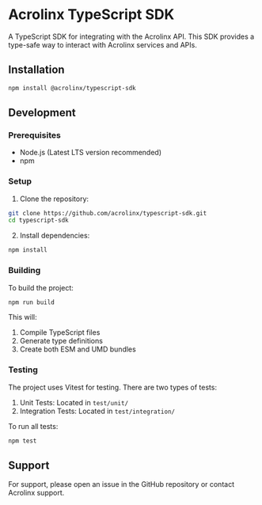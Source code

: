# Acrolinx TypeScript SDK

A TypeScript SDK for integrating with the Acrolinx API. This SDK provides a type-safe way to interact with Acrolinx services and APIs.

## Installation

```bash
npm install @acrolinx/typescript-sdk
```

## Development

### Prerequisites

- Node.js (Latest LTS version recommended)
- npm

### Setup

1. Clone the repository:
```bash
git clone https://github.com/acrolinx/typescript-sdk.git
cd typescript-sdk
```

2. Install dependencies:
```bash
npm install
```

### Building

To build the project:

```bash
npm run build
```

This will:
1. Compile TypeScript files
2. Generate type definitions
3. Create both ESM and UMD bundles

### Testing

The project uses Vitest for testing. There are two types of tests:

1. Unit Tests: Located in `test/unit/`
2. Integration Tests: Located in `test/integration/`

To run all tests:
```bash
npm test
```

## Support

For support, please open an issue in the GitHub repository or contact Acrolinx support.
